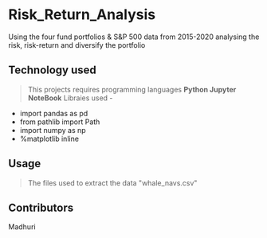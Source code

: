 # Risk_Return_Analysis 
Using the four fund portfolios & S&P 500 data from 2015-2020 analysing the risk, risk-return and diversify the portfolio 

## Technology used

> This projects requires programming languages **Python Jupyter NoteBook**
> Libraies used - 
+ import pandas as pd
+ from pathlib import Path
+ import numpy as np
+ %matplotlib inline


## Usage
> The files used to extract the data "whale_navs.csv"


## Contributors
Madhuri
